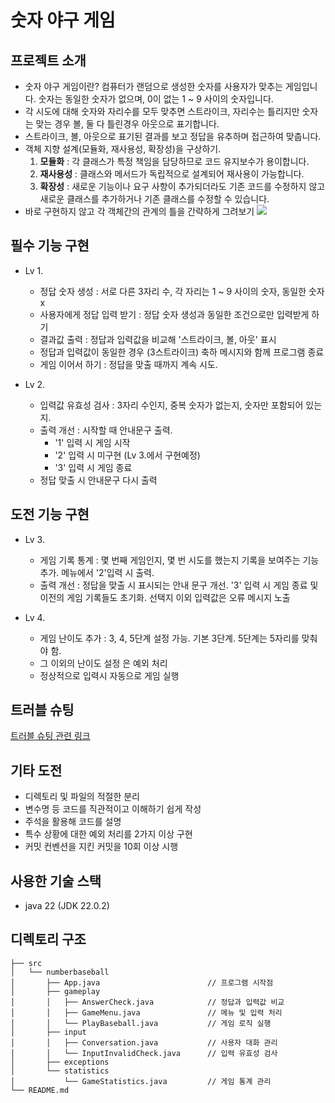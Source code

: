 # 숫자 야구 게임
## 프로젝트 소개
- 숫자 야구 게임이란? 컴퓨터가 랜덤으로 생성한 숫자를 사용자가 맞추는 게임입니다. 숫자는 동일한 숫자가 없으며, 0이 없는 1 ~ 9 사이의 숫자입니다.
- 각 시도에 대해 숫자와 자리수를 모두 맞추면 스트라이크, 자리수는 틀리지만 숫자는 맞는 경우 볼, 둘 다 틀린경우 아웃으로 표기합니다.
- 스트라이크, 볼, 아웃으로 표기된 결과를 보고 정답을 유추하며 접근하여 맞춥니다.
- 객체 지향 설계(모듈화, 재사용성, 확장성)을 구상하기.
  1. **모듈화** : 각 클래스가 특정 책임을 담당하므로 코드 유지보수가 용이합니다.
  2. **재사용성** : 클래스와 메서드가 독립적으로 설계되어 재사용이 가능합니다.
  3. **확장성** : 새로운 기능이나 요구 사항이 추가되더라도 기존 코드를 수정하지 않고 새로운 클래스를 추가하거나 기존 클래스를 수정할 수 있습니다.
- 바로 구현하지 않고 각 객체간의 관계의 틀을 간략하게 그려보기
    <img src="https://velog.velcdn.com/images/hwk__/post/c93c75ab-54ea-4057-afe4-0fc41639fde9/image.png">

## 필수 기능 구현
- Lv 1.
  - 정답 숫자 생성 : 서로 다른 3자리 수, 각 자리는 1 ~ 9 사이의 숫자, 동일한 숫자x
  - 사용자에게 정답 입력 받기 : 정답 숫자 생성과 동일한 조건으로만 입력받게 하기
  - 결과값 출력 : 정답과 입력값을 비교해 '스트라이크, 볼, 아웃' 표시
  - 정답과 입력값이 동일한 경우 (3스트라이크) 축하 메시지와 함께 프로그램 종료
  - 게임 이어서 하기 : 정답을 맞출 때까지 계속 시도.
  
- Lv 2.
  - 입력값 유효성 검사 : 3자리 수인지, 중복 숫자가 없는지, 숫자만 포함되어 있는지.
  - 출력 개선 : 시작할 때 안내문구 출력.
    - '1' 입력 시 게임 시작
    - '2' 입력 시 미구현 (Lv 3.에서 구현예정)
    - '3' 입력 시 게임 종료
  - 정답 맞출 시 안내문구 다시 출력

## 도전 기능 구현
- Lv 3.
  - 게임 기록 통계 : 몇 번째 게임인지, 몇 번 시도를 했는지 기록을 보여주는 기능 추가. 메뉴에서 '2'입력 시 출력.
  - 출력 개선 : 정답을 맞출 시 표시되는 안내 문구 개선. '3' 입력 시 게임 종료 및 이전의 게임 기록들도 초기화. 선택지 이외 입력값은 오류 메시지 노출
    
- Lv 4.
  - 게임 난이도 추가 : 3, 4, 5단계 설정 가능. 기본 3단계. 5단계는 5자리를 맞춰야 함.
  - 그 이외의 난이도 설정 은 예외 처리
  - 정상적으로 입력시 자동으로 게임 실행
 
## 트러블 슈팅
[트러블 슈팅 관련 링크](https://velog.io/@hwk__/2024.09.23-TIL-32#-%EA%B0%9C%EC%9D%B8-%EA%B3%BC%EC%A0%9C2---span-stylecolor-seagreen-%EC%88%AB%EC%9E%90-%EC%95%BC%EA%B5%AC-%EA%B2%8C%EC%9E%84-%ED%8A%B8%EB%9F%AC%EB%B8%94-%EC%8A%88%ED%8C%85-span)

## 기타 도전
- 디렉토리 및 파일의 적절한 분리
- 변수명 등 코드를 직관적이고 이해하기 쉽게 작성
- 주석을 활용해 코드를 설명
- 특수 상황에 대한 예외 처리를 2가지 이상 구현
- 커밋 컨벤션을 지킨 커밋을 10회 이상 시행

## 사용한 기술 스택
- java 22 (JDK 22.0.2)

## 디렉토리 구조
```
├── src
│   └── numberbaseball
│       ├── App.java                        // 프로그램 시작점
│       ├── gameplay
│       │   ├── AnswerCheck.java            // 정답과 입력값 비교
│       │   ├── GameMenu.java               // 메뉴 및 입력 처리
│       │   └── PlayBaseball.java           // 게임 로직 실행
│       ├── input
│       │   ├── Conversation.java           // 사용자 대화 관리
│       │   └── InputInvalidCheck.java      // 입력 유효성 검사
│       ├── exceptions
│       └── statistics
│           └── GameStatistics.java         // 게임 통계 관리
└── README.md
```
